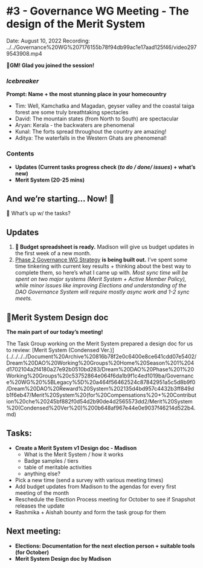 # #3 - Governance WG Meeting - The design of the Merit System

Date: August 10, 2022
Recording: ../../Governance%20WG%207176155b78f94db99ac1e17aad125f46/video2979543908.mp4

🌱**GM! Glad you joined the session!** 

### *Icebreaker*

**Prompt: Name + the most stunning place in your homecountry**

- Tim: Well, Kamchatka and Magadan, geyser valley and the coastal taiga forest are some truly breathtaking spectacles
- David: The mountain states (from North to South) are spectacular
- Aryan: Kerala - the backwaters are phenomenal
- Kunal: The forts spread throughout the country are amazing!
- Aditya: The waterfalls in the Western Ghats are phenomenal!

### Contents

- **Updates (Current tasks progress check (*to do / done/ issues*) + what’s new)**
- **Merit System (20-25 mins)**

## And we’re starting... Now! 🚀

<aside>
📢 What’s up w/ the tasks?

## Updates

1. **🏦 Budget spreadsheet is ready.**
Madison will give us budget updates in the first week of a new month.
2. [Phase 2 Governance WG Strategy](../../../../Document%20Archive%20816b78f2e0c6400e8ce641cdd07e5402/Dream%20DAO%20Working%20Groups%20Home%20Season%201%204d1702104a2f4180a27e92b0510bd283/Dream%20DAO%20Phase%201%20Working%20Groups%20c53752864e064f6da1b9f1c4ed1019ba/Governance%20WG%20%5BLegacy%5D%20a464f56462524c87842951a5c5d8b9f0/Phase%202%20Governance%20WG%20Strategy%2059d1179fa24d4f7c870ba24f9acd36d1.md) **is being built out.**
I’ve spent some time tinkering with current key results + thinking about the best way to complete them, so here’s what I came up with. 
*Most sync time will be spent on two major systems (Merit System + Active Member Policy), while minor issues like improving Elections and understanding of the DAO Governance System will require mostly async work and 1-2 sync meets.*
</aside>

## 🏅Merit System Design doc

**The main part of our today’s meeting!** 

The Task Group working on the Merit System prepared a design doc for us to review: [Merit System (Condensed Ver.)](../../../../Document%20Archive%20816b78f2e0c6400e8ce641cdd07e5402/Dream%20DAO%20Working%20Groups%20Home%20Season%201%204d1702104a2f4180a27e92b0510bd283/Dream%20DAO%20Phase%201%20Working%20Groups%20c53752864e064f6da1b9f1c4ed1019ba/Governance%20WG%20%5BLegacy%5D%20a464f56462524c87842951a5c5d8b9f0/Dream%20DAO%20Reward%20System%202135d4bd957c4432b3ff849db1f6eb47/Merit%20System%20(for%20Compensations%20+%20Contribution%20che%20245bf882f0d54d2b90de4d2565573dd2/Merit%20System%20(Condensed%20Ver%20)%200b648af967e44e0e9037f46214d522b4.md) 

## Tasks:

- **Create a Merit System v1 Design doc - Madison**
    - What is the Merit System / how it works
    - Badge samples / tiers
    - table of meritable activities
    - anything else?
- Pick a new time (send a survey with various meeting times)
- Add budget updates from Madison to the agendas for every first meeting of the month
- Reschedule the Election Process meeting for October to see if Snapshot releases the update
- Rashmika + Aishah bounty and form the task group for them

## **Next meeting:**

- **Elections: Documentation for the next election person + suitable tools (for October)**
- **Merit System Design doc by Madison**